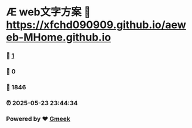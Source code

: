 # Æ web文字方案 :link: https://xfchd090909.github.io/aeweb-MHome.github.io 
### :page_facing_up: [1](https://xfchd090909.github.io/aeweb-MHome.github.io/tag.html) 
### :speech_balloon: 0 
### :hibiscus: 1846 
### :alarm_clock: 2025-05-23 23:44:34 
### Powered by :heart: [Gmeek](https://github.com/Meekdai/Gmeek)
